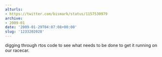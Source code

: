 ```yaml
---
alturls:
- https://twitter.com/bismark/status/1157530979
archive:
- 2009-01
date: '2009-01-29T04:07:08+00:00'
slug: '1233202028'
---
```


digging through rtos code to see what needs to be done to get it running on our racecar.

